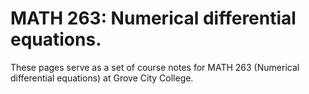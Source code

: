 # MATH 263: Numerical differential equations.

These pages serve as a set of course notes for MATH 263 (Numerical differential equations) at Grove City College.
